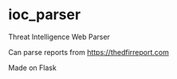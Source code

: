 # ioc_parser
Threat Intelligence Web Parser

Can parse reports from https://thedfirreport.com

Made on Flask
